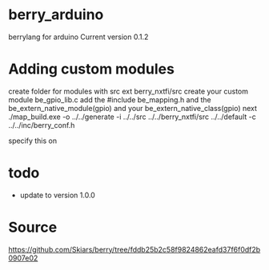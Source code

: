 # berry_arduino
berrylang for arduino
Current version 0.1.2

# Adding custom modules
create folder for modules with src ext berry_nxtfi/src
create your custom module be_gpio_lib.c add the #include be_mapping.h and the be_extern_native_module(gpio) and your be_extern_native_class(gpio) next
./map_build.exe -o ../../generate -i ../../src ../../berry_nxtfi/src ../../default -c ../../inc/berry_conf.h

specify this on

# todo 
* update to version 1.0.0

# Source
https://github.com/Skiars/berry/tree/fddb25b2c58f9824862eafd37f6f0df2b0907e02
